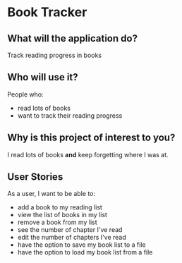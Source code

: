 # Book Tracker

## What will the application do?  
Track reading progress in books

## Who will use it?
People who:
- read lots of books
- want to track their reading progress

## Why is this project of interest to you?
I read lots of books **and** keep forgetting 
where I was at.

## User Stories
As a user, I want to be able to:
- add a book to my reading list
- view the list of books in my list
- remove a book from my list
- see the number of chapter I've read
- edit the number of chapters I've read
- have the option to save my book list to a file
- have the option to load my book list from a file